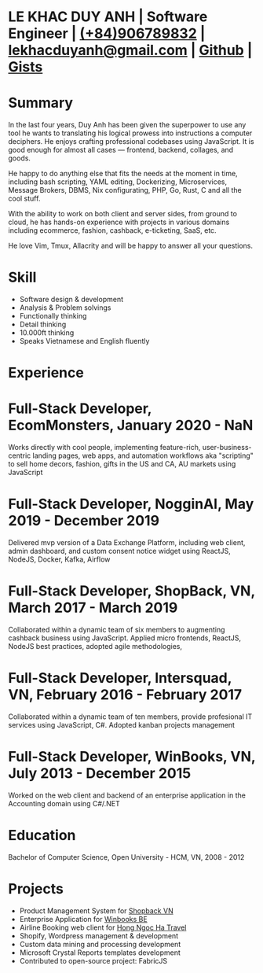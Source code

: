 # LE KHAC DUY ANH  | Software Engineer | [(+84)906789832](tel:+84906789832) | [lekhacduyanh@gmail.com](mailto:lekhacduyanh@gmail.com) | [Github](https://github.com/0xlkda) | [Gists](https://gist.github.com/0xlkda)

# Summary
In the last four years, Duy Anh has been given the superpower to use any tool he wants to translating his logical prowess into instructions a computer deciphers.
He enjoys crafting professional codebases using JavaScript. It is good enough for almost all cases — frontend, backend, collages, and goods.

He happy to do anything else that fits the needs at the moment in time,
including bash scripting, YAML editing, Dockerizing, Microservices, Message
Brokers, DBMS, Nix configurating, PHP, Go, Rust, C and all the cool stuff.

With the ability to work on both client and server sides, from ground to cloud,
he has hands-on experience with projects in various domains including
ecommerce, fashion, cashback, e-ticketing, SaaS, etc.

He love Vim, Tmux, Allacrity and will be happy to answer all your questions.

# Skill
- Software design & development
- Analysis & Problem solvings
- Functionally thinking
- Detail thinking
- 10.000ft thinking
- Speaks Vietnamese and English fluently

# Experience
# Full-Stack Developer, EcomMonsters, January 2020 - NaN
Works directly with cool people, implementing feature-rich, user-business-centric landing pages, web apps, and automation workflows aka "scripting" to sell home decors, fashion, gifts in the US and CA, AU markets using JavaScript

# Full-Stack Developer, NogginAI, May 2019 - December 2019
Delivered mvp version of a Data Exchange Platform, including web client, admin dashboard, and custom consent notice widget using ReactJS, NodeJS, Docker, Kafka, Airflow

# Full-Stack Developer, ShopBack, VN, March 2017 - March 2019
Collaborated within a dynamic team of six members to augmenting cashback business using JavaScript. Applied micro frontends, ReactJS, NodeJS best practices, adopted agile methodologies, 

# Full-Stack Developer, Intersquad, VN, February 2016 - February 2017
Collaborated within a dynamic team of ten members, provide profesional IT services using JavaScript, C#. Adopted kanban projects management

# Full-Stack Developer, WinBooks, VN, July 2013 - December 2015
Worked on the web client and backend of an enterprise application in the Accounting domain using C#/.NET

# Education
Bachelor of Computer Science, Open University - HCM, VN, 2008 - 2012

# Projects
- Product Management System for [Shopback VN](https://goshopback.vn) 
- Enterprise Application for [Winbooks BE](https://winbooks.be) 
- Airline Booking web client for [Hong Ngoc Ha Travel](https://hongngocha.com) 
- Shopify, Wordpress management & development 
- Custom data mining and processing development
- Microsoft Crystal Reports templates development
- Contributed to open-source project: FabricJS
